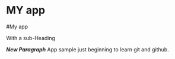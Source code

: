 MY app
===

#My app

With a sub-Heading

***New Paragraph***
App sample just beginning to learn git and github.
